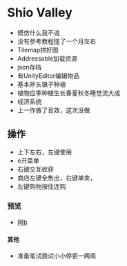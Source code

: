 # Shio Valley

- 模仿什么我不说
- 没有参考教程搓了一个月左右
- Tilemap拼好图
- Addressable加载资源
- json存档
- 有UnityEditor编辑物品
- 基本斧头镐子种植
- 植物应季种植生长春夏秋冬睡觉流大成
- 经济系统
- 上一作做了音效，这次没做

## 操作

- 上下左右，左键使用
- e开菜单
- 右键交互收获
- 商店左键全售出，右键单卖，
- 左键购物按住连购
### 预览
- [阿b](https://www.bilibili.com/video/BV14tpPzFEED/?spm_id_from=333.1387.upload.video_card.click&vd_source=98989d527ee6fcb0f74307ffce48c168)
#### 其他
- 准备笔试面试小小停更一两周
